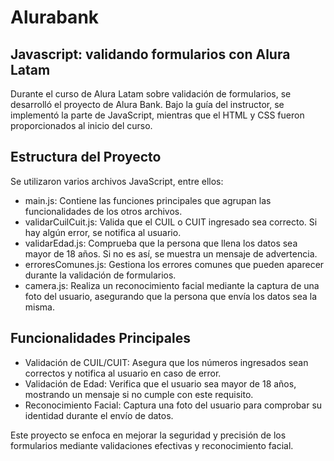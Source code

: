 # Alurabank
<h2>Javascript: validando formularios con Alura Latam</h2>
Durante el curso de Alura Latam sobre validación de formularios, se desarrolló el proyecto de Alura Bank. Bajo la guía del instructor, se implementó la parte de JavaScript, mientras que el HTML y CSS fueron proporcionados al inicio del curso.

<h2>Estructura del Proyecto</h2>
Se utilizaron varios archivos JavaScript, entre ellos:

- main.js: Contiene las funciones principales que agrupan las funcionalidades de los otros archivos.
- validarCuilCuit.js: Valida que el CUIL o CUIT ingresado sea correcto. Si hay algún error, se notifica al usuario.
- validarEdad.js: Comprueba que la persona que llena los datos sea mayor de 18 años. Si no es así, se muestra un mensaje de advertencia.
- erroresComunes.js: Gestiona los errores comunes que pueden aparecer durante la validación de formularios.
- camera.js: Realiza un reconocimiento facial mediante la captura de una foto del usuario, asegurando que la persona que envía los datos sea la misma.

<h2>Funcionalidades Principales</h2>

- Validación de CUIL/CUIT: Asegura que los números ingresados sean correctos y notifica al usuario en caso de error.
- Validación de Edad: Verifica que el usuario sea mayor de 18 años, mostrando un mensaje si no cumple con este requisito.
- Reconocimiento Facial: Captura una foto del usuario para comprobar su identidad durante el envío de datos.

Este proyecto se enfoca en mejorar la seguridad y precisión de los formularios mediante validaciones efectivas y reconocimiento facial.
